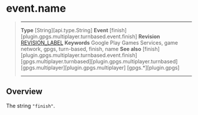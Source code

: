 # event.name

> --------------------- ------------------------------------------------------------------------------------------
> __Type__              [String][api.type.String]
> __Event__             [finish][plugin.gpgs.multiplayer.turnbased.event.finish]
> __Revision__          [REVISION_LABEL](REVISION_URL)
> __Keywords__          Google Play Games Services, game network, gpgs, turn-based, finish, name
> __See also__          [finish][plugin.gpgs.multiplayer.turnbased.event.finish]
>						[gpgs.multiplayer.turnbased][plugin.gpgs.multiplayer.turnbased]
>						[gpgs.multiplayer][plugin.gpgs.multiplayer]
>                       [gpgs.*][plugin.gpgs]
> --------------------- ------------------------------------------------------------------------------------------

## Overview

The string `"finish"`.